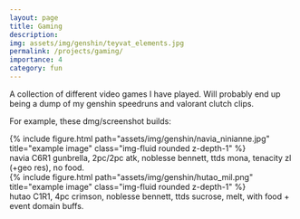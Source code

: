 ```yaml
---
layout: page
title: Gaming
description: 
img: assets/img/genshin/teyvat_elements.jpg
permalink: /projects/gaming/
importance: 4
category: fun
---
```


A collection of different video games I have played. Will probably end up being a dump of my genshin speedruns and valorant clutch clips.

For example, these dmg/screenshot builds:

<div class="row justify-content-sm-center">
    <div class="col-sm-6 mt-3 mt-md-0">
        {% include figure.html path="assets/img/genshin/navia_ninianne.jpg" title="example image" class="img-fluid rounded z-depth-1" %}
    </div>
    <div class="caption">
        navia C6R1 gunbrella, 2pc/2pc atk, noblesse bennett, ttds mona, tenacity zl (+geo res), no food.
    </div>
    <div class="col-sm-6 mt-3 mt-md-0">
        {% include figure.html path="assets/img/genshin/hutao_mil.png" title="example image" class="img-fluid rounded z-depth-1" %}
    </div>
    <div class="caption">
        hutao C1R1, 4pc crimson, noblesse bennett, ttds sucrose, melt, with food + event domain buffs.
    </div>
</div>